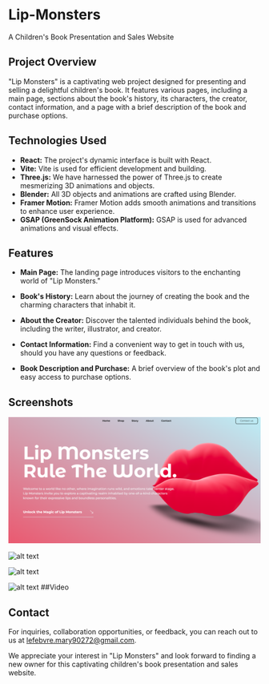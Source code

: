 # Lip-Monsters<br>
A Children's Book Presentation and Sales Website<br>

## Project Overview<br>

"Lip Monsters" is a captivating web project designed for presenting and selling a delightful children's book. It features various pages, including a main page, sections about the book's history, its characters, the creator, contact information, and a page with a brief description of the book and purchase options.<br>

## Technologies Used<br>

- **React:** The project's dynamic interface is built with React.<br>
- **Vite:** Vite is used for efficient development and building.<br>
- **Three.js:** We have harnessed the power of Three.js to create mesmerizing 3D animations and objects.<br>
- **Blender:** All 3D objects and animations are crafted using Blender.<br>
- **Framer Motion:** Framer Motion adds smooth animations and transitions to enhance user experience.<br>
- **GSAP (GreenSock Animation Platform):** GSAP is used for advanced animations and visual effects.<br>


## Features<br>

- **Main Page:** The landing page introduces visitors to the enchanting world of "Lip Monsters."<br>

- **Book's History:** Learn about the journey of creating the book and the charming characters that inhabit it.<br>

- **About the Creator:** Discover the talented individuals behind the book, including the writer, illustrator, and creator.<br>

- **Contact Information:** Find a convenient way to get in touch with us, should you have any questions or feedback.<br>

- **Book Description and Purchase:** A brief overview of the book's plot and easy access to purchase options.<br>

## Screenshots<br>

![alt text](assets/images/Screenshot%202023-10-16%20113018.png)

![alt text](assets/images/Screenshot%2023-10-16%113642.png)

![alt text](assets/images/Screenshot%2023-10-16%113658.png)

![alt text](assets/images/Screenshot%2023-10-16%113711.png)
##Video<br>




## Contact<br>

For inquiries, collaboration opportunities, or feedback, you can reach out to us at [lefebvre.mary90272@gmail.com](mailto:lefebvre.mary90272@gmail.com).<br>

We appreciate your interest in "Lip Monsters" and look forward to finding a new owner for this captivating children's book presentation and sales website.<br>


